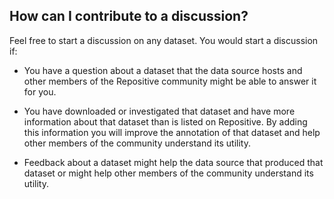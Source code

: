 ## How can I contribute to a discussion?

Feel free to start a discussion on any dataset. You would start a discussion if:

* You have a question about a dataset that the data source hosts and other members of the Repositive community might be able to answer it for you.

* You have downloaded or investigated that dataset and have more information about that dataset than is listed on Repositive. By adding this information you will improve the annotation of that dataset and help other members of the community understand its utility.

* Feedback about a dataset might help the data source that produced that dataset or might help other members of the community understand its utility.
